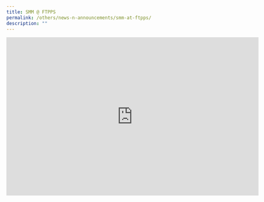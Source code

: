 ```yaml
---
title: SMM @ FTPPS
permalink: /others/news-n-announcements/smm-at-ftpps/
description: ""
---
```

<iframe width="660" height="415" src="https://www.youtube.com/embed/S8y11KVON1Q" title="First Toa Payoh Primary Schhol (SMM @ FTPPS)" frameborder="0" allow="accelerometer; autoplay; clipboard-write; encrypted-media; gyroscope; picture-in-picture" allowfullscreen></iframe>